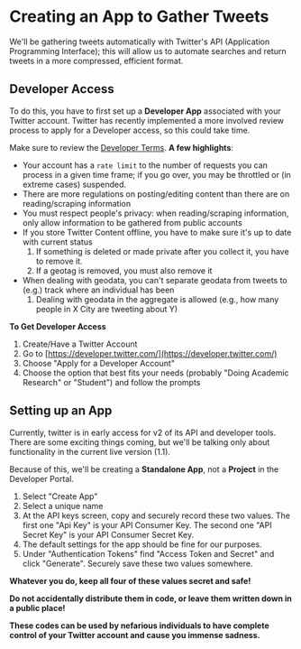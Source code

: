 Creating an App to Gather Tweets
================================

We'll be gathering tweets automatically with Twitter's API \(Application Programming Interface\); this will allow us to automate searches and return tweets in a more compressed, efficient format. 

Developer Access
----------------


To do this, you have to first set up a **Developer App** associated with your Twitter account. Twitter has recently implemented a more involved review process to apply for a Developer access, so this could take time.

Make sure to review the [Developer Terms](https://developer.twitter.com/en/developer-terms/policy). 
**A few highlights**:

- Your account has a `rate limit` to the number of requests you can process in a given time frame; if you go over, you may be throttled or (in extreme cases) suspended.
- There are more regulations on posting/editing content than there are on reading/scraping information
- You must respect people's privacy: when reading/scraping information, only allow information to be gathered from public accounts
- If you store Twitter Content offline, you have to make sure it's up to date with current status
    1. If something is deleted or made private after you collect it, you have to remove it.
    2. If a geotag is removed, you must also remove it
- When dealing with geodata, you can't separate geodata from tweets to (e.g.) track where an individual has been
    1. Dealing with geodata in the aggregate is allowed (e.g., how many people in X City are tweeting about Y)


**To Get Developer Access**

1. Create/Have a Twitter Account
1. Go to [https://developer.twitter.com/](https://developer.twitter.com/)
1. Choose "Apply for a Developer Account" 
1. Choose the option that best fits your needs (probably "Doing Academic Research" or "Student") and follow the prompts

Setting up an App
-----------------

Currently, twitter is in early access for v2 of its API and developer tools. There are some exciting things coming, but we'll be talking only about functionality in the current live version \(1.1\).

Because of this, we'll be creating a **Standalone App**, not a **Project** in the Developer Portal.

1. Select "Create App"
2. Select a unique name
3. At the API keys screen, copy and securely record these two values. The first one "Api Key" is your API Consumer Key. The second one "API Secret Key" is your API Consumer Secret Key.
4. The default settings for the app should be fine for our purposes.
5. Under "Authentication Tokens" find "Access Token and Secret" and click "Generate". Securely save these two values somewhere.

**Whatever you do, keep all four of these values secret and safe!**

**Do not accidentally distribute them in code, or leave them written down in a public place!**

**These codes can be used by nefarious individuals to have complete control of your Twitter account and cause you immense sadness.**